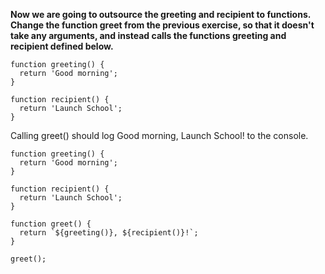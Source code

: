 **Now we are going to outsource the greeting and recipient to functions. Change the function greet from the previous exercise, so that it doesn't take any arguments, and instead calls the functions greeting and recipient defined below.**

```
function greeting() {
  return 'Good morning';
}

function recipient() {
  return 'Launch School';
}
```

Calling greet() should log Good morning, Launch School! to the console.

```
function greeting() {
  return 'Good morning';
}

function recipient() {
  return 'Launch School';
}

function greet() {
  return `${greeting()}, ${recipient()}!`;
}

greet();
```
